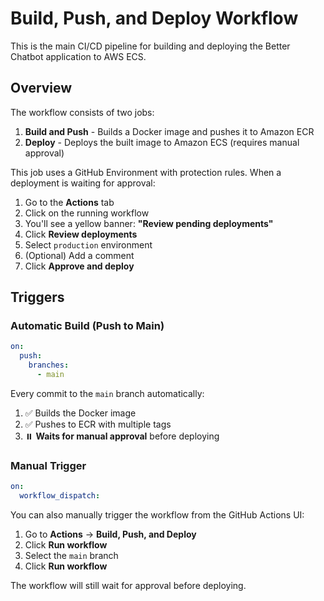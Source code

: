 # Build, Push, and Deploy Workflow

This is the main CI/CD pipeline for building and deploying the Better Chatbot application to AWS ECS.

## Overview

The workflow consists of two jobs:

1. **Build and Push** - Builds a Docker image and pushes it to Amazon ECR
2. **Deploy** - Deploys the built image to Amazon ECS (requires manual approval)

This job uses a GitHub Environment with protection rules. When a deployment is waiting for approval:

1. Go to the **Actions** tab
2. Click on the running workflow
3. You'll see a yellow banner: **"Review pending deployments"**
4. Click **Review deployments**
5. Select `production` environment
6. (Optional) Add a comment
7. Click **Approve and deploy**

## Triggers

### Automatic Build (Push to Main)

```yaml
on:
  push:
    branches:
      - main
```

Every commit to the `main` branch automatically:

1. ✅ Builds the Docker image
2. ✅ Pushes to ECR with multiple tags
3. ⏸️ **Waits for manual approval** before deploying

### Manual Trigger

```yaml
on:
  workflow_dispatch:
```

You can also manually trigger the workflow from the GitHub Actions UI:

1. Go to **Actions** → **Build, Push, and Deploy**
2. Click **Run workflow**
3. Select the `main` branch
4. Click **Run workflow**

The workflow will still wait for approval before deploying.
